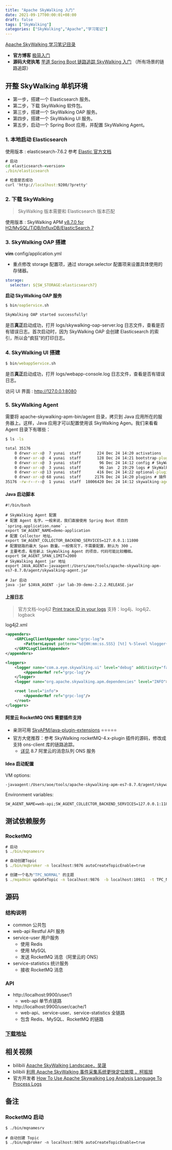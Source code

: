 ```yaml
---
title: "Apache SkyWalking 入门"
date: 2021-09-17T00:00:01+08:00
draft: false
tags: ["SkyWalking"]
categories: ["SkyWalking","Apache","学习笔记"]
---
```


[Apache SkyWalking 学习笔记目录](../dir)

- **官方博客** [极简入门](https://skywalking.apache.org/zh/2020-04-19-skywalking-quick-start/)
- **源码大佬执笔** [芋道 Spring Boot 链路追踪 SkyWalking 入门](https://www.iocoder.cn/Spring-Boot/SkyWalking/?www.wyyl1.com) （所有场景的链路追踪）

## 开整 SkyWalking 单机环境

- 第一步，搭建一个 Elasticsearch 服务。
- 第二步，下载 SkyWalking 软件包。
- 第三步，搭建一个 SkyWalking OAP 服务。
- 第四步，搭建一个 SkyWalking UI 服务。
- 第五步，启动一个 Spring Boot 应用，并配置 SkyWalking Agent。

### 1. 本地启动 Elasticsearch

使用版本 : elasticsearch-7.6.2
参考 [Elastic 官方文档](https://www.elastic.co/guide/cn/elasticsearch/guide/current/running-elasticsearch.html)

```cmd
# 启动
cd elasticsearch-<version>
./bin/elasticsearch  

# 检查是否成功
curl 'http://localhost:9200/?pretty'
```

### 2. 下载 SkyWalking

> SkyWalking 版本需要和 Elasticsearch 版本匹配

使用版本 : SkyWalking APM [v8.7.0 for H2/MySQL/TiDB/InfluxDB/ElasticSearch 7](https://www.apache.org/dyn/closer.cgi/skywalking/8.7.0/apache-skywalking-apm-es7-8.7.0.tar.gz)

### 3. SkyWalking OAP 搭建

**vim** config/application.yml

- 重点修改 storage 配置项，通过 storage.selector 配置项来设置具体使用的存储器。

```yml
storage:
  selector: ${SW_STORAGE:elasticsearch7}
```

**启动 SkyWalking OAP 服务**

```cmd
$ bin/oapService.sh

SkyWalking OAP started successfully!
```

是否**真正**启动成功，打开 logs/skywalking-oap-server.log 日志文件，查看是否有错误日志。首次启动时，因为 SkyWalking OAP 会创建 Elasticsearch 的索引，所以会“疯狂”的打印日志。

### 4. SkyWalking UI 搭建

```cmd
$ bin/webappService.sh
```

是否**真正**启动成功，打开 logs/webapp-console.log 日志文件，查看是否有错误日志。

访问 UI 界面 : http://127.0.0.1:8080

### 5. SkyWalking Agent

需要将 apache-skywalking-apm-bin/agent 目录，拷贝到 Java 应用所在的服务器上。这样，Java 应用才可以配置使用该 SkyWalking Agen。我们来看看 Agent 目录下有哪些：

```cmd
$ ls -ls

total 35176
    0 drwxr-xr-x@  7 yunai  staff       224 Dec 24 14:20 activations
    0 drwxr-xr-x@  4 yunai  staff       128 Dec 24 14:21 bootstrap-plugins
    0 drwxr-xr-x@  3 yunai  staff        96 Dec 24 14:12 config # SkyWalking Agent 配置
    0 drwxr-xr-x@  3 yunai  staff        96 Jan  2 19:29 logs # SkyWalking Agent 日志
    0 drwxr-xr-x@ 13 yunai  staff       416 Dec 24 14:22 optional-plugins # 可选插件
    0 drwxr-xr-x@ 68 yunai  staff      2176 Dec 24 14:20 plugins # 插件
35176 -rw-r--r--@  1 yunai  staff  18006420 Dec 24 14:12 skywalking-agent.jar # SkyWalking Agent
```

#### Java 启动脚本

```shell
#!/bin/bash

# SkyWalking Agent 配置
# 配置 Agent 名字。一般来说，我们直接使用 Spring Boot 项目的 `spring.application.name` 。
export SW_AGENT_NAME=demo-application
# 配置 Collector 地址。
export SW_AGENT_COLLECTOR_BACKEND_SERVICES=127.0.0.1:11800
# 配置链路的最大 Span 数量。一般情况下，不需要配置，默认为 300 。
# 主要考虑，有些新上 SkyWalking Agent 的项目，代码可能比较糟糕。
export SW_AGENT_SPAN_LIMIT=2000
# SkyWalking Agent jar 地址
export JAVA_AGENT=-javaagent:/Users/aoe/tools/apache-skywalking-apm-es7-8.7.0/agent/skywalking-agent.jar

# Jar 启动
java -jar $JAVA_AGENT -jar lab-39-demo-2.2.2.RELEASE.jar
```

#### 上报日志

> 官方文档-log4j2 [Print trace ID in your logs](https://skywalking.apache.org/docs/main/v8.7.0/en/setup/service-agent/java-agent/application-toolkit-log4j-2.x/#print-trace-id-in-your-logs)
> 支持：log4j、log4j2、logback

log4j2.xml

```xml
<appenders>
    <GRPCLogClientAppender name="grpc-log">
        <PatternLayout pattern="%d{HH:mm:ss.SSS} [%t] %-5level %logger{36} - %msg%n"/>
    </GRPCLogClientAppender>
</appenders>

<loggers>
    <logger name="com.a.eye.skywalking.ui" level="debug" additivity="false">
        <AppenderRef ref="grpc-log"/>
    </logger>
    <logger name="org.apache.skywalking.apm.dependencies" level="INFO"></logger>

    <root level="info">
        <AppenderRef ref="grpc-log"/>
    </root>
</loggers>
```

#### 阿里云 RocketMQ ONS 需要插件支持

- 亲测可用 [SkyAPM/java-plugin-extensions](https://github.com/SkyAPM/java-plugin-extensions) ⭐️⭐️⭐️⭐️⭐️
- 官方大佬推荐：参考 SkyWalking rocketMQ-4.x-plugin 插件的源码，修改成支持 ons-client 库的链路追踪。
  - [详见](https://www.iocoder.cn/Spring-Boot/SkyWalking/) 8.7 阿里云的消息队列 ONS 服务

#### Idea 启动配置

VM options:

```cmd
-javaagent:/Users/aoe/tools/apache-skywalking-apm-es7-8.7.0/agent/skywalking-agent.jar
```

Environment variables:

```cmd
SW_AGENT_NAME=web-api;SW_AGENT_COLLECTOR_BACKEND_SERVICES=127.0.0.1:11800;SW_AGENT_SPAN_LIMIT=2000;
```

## 测试依赖服务

### RocketMQ

```cmd
# 启动
$ ./bin/mqnamesrv

# 自动创建Topic
$ ./bin/mqbroker -n localhost:9876 autoCreateTopicEnable=true

# 创建一个名为"TPC_NORMAL" 的主题
$ ./mqadmin updateTopic -n localhost:9876  -b localhost:10911  -t TPC_NORMAL
```

## 源码

### 结构说明

- common 公共包
- web-api Restful API 服务
- service-user 用户服务
  - 使用 Redis
  - 使用 MySQL
  - 发送 RocketMQ 消息（阿里云的 ONS）
- service-statistics 统计服务
  - 接收 RocketMQ 消息

### API

- http://localhost:9900/user/1
  -  web-api 单节点链路
- http://localhost:9900/user/cache/1
  - web-api、service-user、service-statistics 全链路
  - 包含 Redis、MySQL、RocketMQ 的链路 



###  [下载地址](https://github.com/wyyl1/wyyl1-study-skywalking)

## 相关视频

- bilibili [Apache SkyWalking Landscape，吴晟](https://www.bilibili.com/video/BV1HV411W7sr)
- bilibili [利用 Apache SkyWalking 事件采集系统更快定位故障 ，柯振旭](https://www.bilibili.com/video/BV1NU4y1V7LX)
- 官方开发者 [How To Use Apache Skywalking Log Analysis Language To Process Logs](https://www.youtube.com/watch?v=-FfI0DPwqjA)

## 备注

### RocketMQ 启动

```
$ ./bin/mqnamesrv

# 自动创建 Topic
$ ./bin/mqbroker -n localhost:9876 autoCreateTopicEnable=true
```